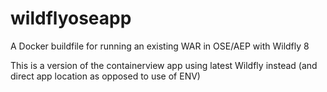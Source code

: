 # wildflyoseapp
A Docker buildfile for running an existing WAR in OSE/AEP with Wildfly 8

This is a version of the containerview app using latest Wildfly instead (and direct app location as opposed to use of ENV)
